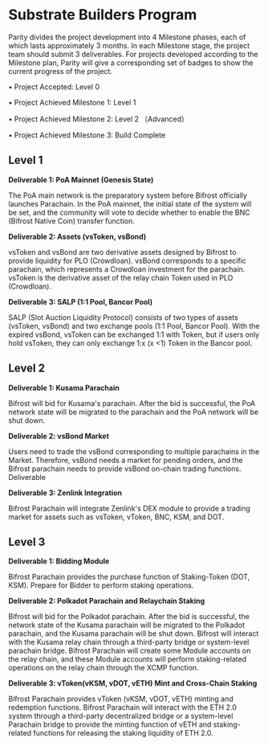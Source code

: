 # Substrate Builders Program

Parity divides the project development into 4 Milestone phases, each of which lasts approximately 3 months. In each Milestone stage, the project team should submit 3 deliverables. For projects developed according to the Milestone plan, Parity will give a corresponding set of badges to show the current progress of the project.

• Project Accepted: Level 0

• Project Achieved Milestone 1: Level 1

• Project Achieved Milestone 2: Level 2 （Advanced）

• Project Achieved Milestone 3: Build Complete

## Level 1

**Deliverable 1: PoA Mainnet \(Genesis State\)**

The PoA main network is the preparatory system before Bifrost officially launches Parachain. In the PoA mainnet, the initial state of the system will be set, and the community will vote to decide whether to enable the BNC \(Bifrost Native Coin\) transfer function.

**Deliverable 2: Assets \(vsToken, vsBond\)**

vsToken and vsBond are two derivative assets designed by Bifrost to provide liquidity for PLO \(Crowdloan\). vsBond corresponds to a specific parachain, which represents a Crowdloan investment for the parachain. vsToken is the derivative asset of the relay chain Token used in PLO \(Crowdloan\).

**Deliverable 3: SALP \(1:1 Pool, Bancor Pool\)**

SALP \(Slot Auction Liquidity Protocol\) consists of two types of assets \(vsToken, vsBond\) and two exchange pools \(1:1 Pool, Bancor Pool\). With the expired vsBond, vsToken can be exchanged 1:1 with Token, but if users only hold vsToken, they can only exchange 1:x \(x &lt;1\) Token in the Bancor pool.

## Level 2

**Deliverable 1: Kusama Parachain**

Bifrost will bid for Kusama's parachain. After the bid is successful, the PoA network state will be migrated to the parachain and the PoA network will be shut down.

**Deliverable 2: vsBond Market**

Users need to trade the vsBond corresponding to multiple parachains in the Market. Therefore, vsBond needs a market for pending orders, and the Bifrost parachain needs to provide vsBond on-chain trading functions. Deliverable

**Deliverable 3: Zenlink Integration**

Bifrost Parachain will integrate Zenlink's DEX module to provide a trading market for assets such as vsToken, vToken, BNC, KSM, and DOT.

## Level 3

**Deliverable 1: Bidding Module**

Bifrost Parachain provides the purchase function of Staking-Token \(DOT, KSM\). Prepare for Bidder to perform staking operations.

**Deliverable 2:  Polkadot Parachain and Relaychain Staking**

Bifrost will bid for the Polkadot parachain. After the bid is successful, the network state of the Kusama parachain will be migrated to the Polkadot parachain, and the Kusama parachain will be shut down. Bifrost will interact with the Kusama relay chain through a third-party bridge or system-level parachain bridge. Bifrost Parachain will create some Module accounts on the relay chain, and these Module accounts will perform staking-related operations on the relay chain through the XCMP function.

**Deliverable 3: vToken\(vKSM, vDOT, vETH\) Mint and Cross-Chain Staking**

Bifrost Parachain provides vToken \(vKSM, vDOT,  vETH\) minting and redemption functions. Bifrost Parachain will interact with the ETH 2.0 system through a third-party decentralized bridge or a system-level Parachain bridge to provide the minting function of vETH and staking-related functions for releasing the staking liquidity of ETH 2.0.



